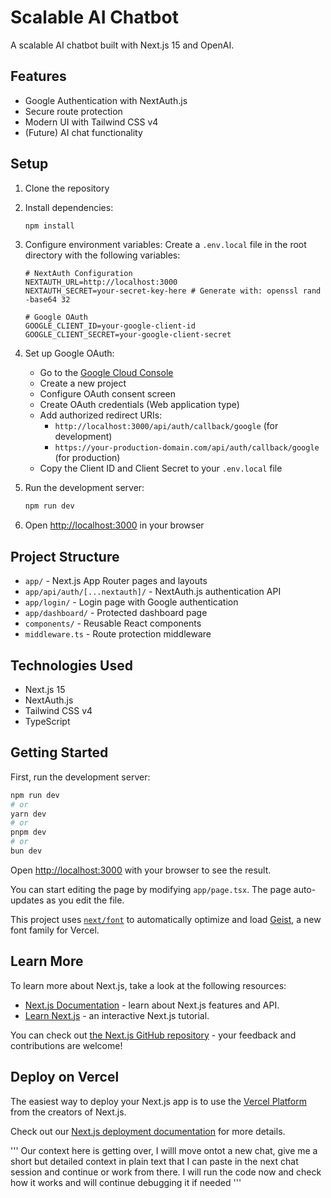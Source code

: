 # Scalable AI Chatbot

A scalable AI chatbot built with Next.js 15 and OpenAI.

## Features

- Google Authentication with NextAuth.js
- Secure route protection
- Modern UI with Tailwind CSS v4
- (Future) AI chat functionality

## Setup

1. Clone the repository
2. Install dependencies:
   ```bash
   npm install
   ```

3. Configure environment variables:
   Create a `.env.local` file in the root directory with the following variables:
   ```
   # NextAuth Configuration
   NEXTAUTH_URL=http://localhost:3000
   NEXTAUTH_SECRET=your-secret-key-here # Generate with: openssl rand -base64 32

   # Google OAuth
   GOOGLE_CLIENT_ID=your-google-client-id
   GOOGLE_CLIENT_SECRET=your-google-client-secret
   ```

4. Set up Google OAuth:
   - Go to the [Google Cloud Console](https://console.cloud.google.com/)
   - Create a new project
   - Configure OAuth consent screen
   - Create OAuth credentials (Web application type)
   - Add authorized redirect URIs:
     - `http://localhost:3000/api/auth/callback/google` (for development)
     - `https://your-production-domain.com/api/auth/callback/google` (for production)
   - Copy the Client ID and Client Secret to your `.env.local` file

5. Run the development server:
   ```bash
   npm run dev
   ```

6. Open [http://localhost:3000](http://localhost:3000) in your browser

## Project Structure

- `app/` - Next.js App Router pages and layouts
- `app/api/auth/[...nextauth]/` - NextAuth.js authentication API
- `app/login/` - Login page with Google authentication
- `app/dashboard/` - Protected dashboard page
- `components/` - Reusable React components
- `middleware.ts` - Route protection middleware

## Technologies Used

- Next.js 15
- NextAuth.js
- Tailwind CSS v4
- TypeScript

## Getting Started

First, run the development server:

```bash
npm run dev
# or
yarn dev
# or
pnpm dev
# or
bun dev
```

Open [http://localhost:3000](http://localhost:3000) with your browser to see the result.

You can start editing the page by modifying `app/page.tsx`. The page auto-updates as you edit the file.

This project uses [`next/font`](https://nextjs.org/docs/app/building-your-application/optimizing/fonts) to automatically optimize and load [Geist](https://vercel.com/font), a new font family for Vercel.

## Learn More

To learn more about Next.js, take a look at the following resources:

- [Next.js Documentation](https://nextjs.org/docs) - learn about Next.js features and API.
- [Learn Next.js](https://nextjs.org/learn) - an interactive Next.js tutorial.

You can check out [the Next.js GitHub repository](https://github.com/vercel/next.js) - your feedback and contributions are welcome!

## Deploy on Vercel

The easiest way to deploy your Next.js app is to use the [Vercel Platform](https://vercel.com/new?utm_medium=default-template&filter=next.js&utm_source=create-next-app&utm_campaign=create-next-app-readme) from the creators of Next.js.

Check out our [Next.js deployment documentation](https://nextjs.org/docs/app/building-your-application/deploying) for more details.


<TEXT TO COPY. DO NOT DELETE>
'''
Our context here is getting over, I willl move ontot a new chat, give me a short but detailed context in plain text that I can paste in the next chat session and continue or work from there. I will run the code now and check how it works and will continue debugging it if needed
'''
</TEXT TO COPY. DO NOT DELETE>
